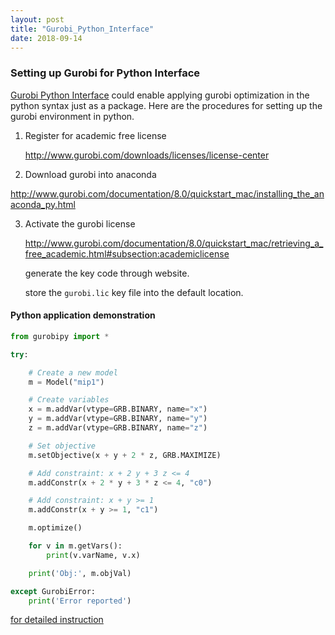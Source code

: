 ```yaml
---
layout: post
title: "Gurobi_Python_Interface"
date: 2018-09-14
---
```


### Setting up Gurobi for Python Interface 

[Gurobi Python Interface](http://www.gurobi.com/documentation/8.0/quickstart_mac/py_python_interface.html#section:Python) could enable applying gurobi optimization in the python syntax just as a package. Here are the procedures for setting up the gurobi environment in python. 

1. Register for academic free license

   http://www.gurobi.com/downloads/licenses/license-center

2. Download gurobi into anaconda

http://www.gurobi.com/documentation/8.0/quickstart_mac/installing_the_anaconda_py.html



3. Activate the gurobi license

   http://www.gurobi.com/documentation/8.0/quickstart_mac/retrieving_a_free_academic.html#subsection:academiclicense

   generate the key code through website.

   store the `gurobi.lic` key file into the default location.



####  Python application demonstration

```python
from gurobipy import *

try:

    # Create a new model
    m = Model("mip1")

    # Create variables
    x = m.addVar(vtype=GRB.BINARY, name="x")
    y = m.addVar(vtype=GRB.BINARY, name="y")
    z = m.addVar(vtype=GRB.BINARY, name="z")

    # Set objective
    m.setObjective(x + y + 2 * z, GRB.MAXIMIZE)

    # Add constraint: x + 2 y + 3 z <= 4
    m.addConstr(x + 2 * y + 3 * z <= 4, "c0")

    # Add constraint: x + y >= 1
    m.addConstr(x + y >= 1, "c1")

    m.optimize()

    for v in m.getVars():
        print(v.varName, v.x)

    print('Obj:', m.objVal)

except GurobiError:
    print('Error reported')
```

[for detailed instruction](https://www.gurobi.com/documentation/8.0/quickstart_windows/py_example_mip1_py.html)
